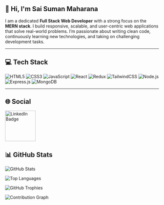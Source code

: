 ## 👋 Hi, I'm Sai Suman Maharana

I am a dedicated **Full Stack Web Developer** with a strong focus on the **MERN stack**. I build responsive, scalable, and user-centric web applications that solve real-world problems. I’m passionate about writing clean code, continuously learning new technologies, and taking on challenging development tasks.

---

## 💻 Tech Stack

![HTML5](https://img.shields.io/badge/HTML5-E34F26?style=for-the-badge&logo=html5&logoColor=white)
![CSS3](https://img.shields.io/badge/CSS3-1572B6?style=for-the-badge&logo=css3&logoColor=white)
![JavaScript](https://img.shields.io/badge/JavaScript-F7DF1E?style=for-the-badge&logo=javascript&logoColor=black)
![React](https://img.shields.io/badge/React-61DAFB?style=for-the-badge&logo=react&logoColor=black)
![Redux](https://img.shields.io/badge/Redux-764ABC?style=for-the-badge&logo=redux&logoColor=white)
![TailwindCSS](https://img.shields.io/badge/TailwindCSS-38B2AC?style=for-the-badge&logo=tailwind-css&logoColor=white)
![Node.js](https://img.shields.io/badge/Node.js-339933?style=for-the-badge&logo=node.js&logoColor=white)
![Express.js](https://img.shields.io/badge/Express.js-000000?style=for-the-badge&logo=express&logoColor=white)
![MongoDB](https://img.shields.io/badge/MongoDB-47A248?style=for-the-badge&logo=mongodb&logoColor=white)

---

## 🌐 Social

<a href="https://www.linkedin.com/in/saimaharana/" target="_blank">
  <img src="https://img.shields.io/badge/LinkedIn-0077B5?style=for-the-badge&logo=linkedin&logoColor=white" alt="LinkedIn Badge" width="100"/>
</a>


## 📊 GitHub Stats

![GitHub Stats](https://github-readme-stats.vercel.app/api?username=oSai9951&show_icons=true&theme=radical&hide_border=true)

![Top Languages](https://github-readme-stats.vercel.app/api/top-langs/?username=oSai9951&layout=compact&theme=radical&hide_border=true)

![GitHub Trophies](https://github-profile-trophy.vercel.app/?username=oSai9951&theme=radical&no-frame=true&column=3)

![Contribution Graph](https://ghchart.rshah.org/oSai9951)


